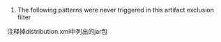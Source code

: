 1. The following patterns were never triggered in this artifact exclusion filter

注释掉distribution.xml中列出的jar包
